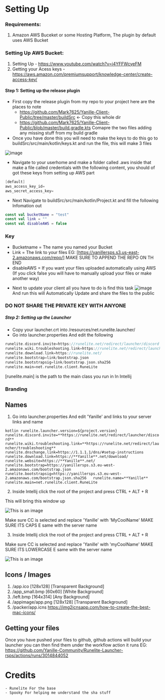 
# Setting Up

### Requirements:
1. Amazon AWS Buceket or some Hosting Platform, The plugin by default uses AWS Bucket

### Setting Up AWS Bucket:

1. Setting Up -  https://www.youtube.com/watch?v=i4YFFWcyeFM
2. Getting your Acess keys - https://aws.amazon.com/premiumsupport/knowledge-center/create-access-key/

####  Step 1: Setting up the release plugin

* First copy the release plugin from my repo to your project here are the places to note
    - https://github.com/Mark7625/Yanille-Client-Public/tree/master/buildSrc <- Copy this whole dir
    - https://github.com/Mark7625/Yanille-Client-Public/blob/master/build.gradle.kts 
    Comapre the two files adding any missing stuff from my build gradle
* Once you have done this you will need to make the keys to do this go to buildSrc/src/main/kotlin/keys.kt and run the file, this will make 3 files 

![image](https://user-images.githubusercontent.com/72366279/172917501-1b3d9b77-02e4-408c-af27-8f817dab972e.png)
* Navigate to your userhome and make a folder called .aws inside that make a file called credentials with the following content, you should of got these keys from setting up AWS part
```kotlin
[default]
aws_access_key_id=
aws_secret_access_key=
```
* Next Navigate to buildSrc/src/main/kotlin/Project.kt and fill the following Infomation out
```kotlin
const val bucketName = "test"
const val link = ""
const val disableAWS = false
```
### Key
- Bucketname = The name you named your Bucket
- Link = The link to your files EG: [https://yanillersps.s3.us-east-2.amazonaws.com/repo/] MAKE SURE TO APPEND THE REPO ON TH END
- disableAWS = If you want your files uploaded automatically using AWS (If you click false you will have to manually upload your files or make another way)

* Next to update your client all you have to do is find this task
![image](https://user-images.githubusercontent.com/72366279/172919101-6155b422-84bf-4d68-84ae-7d6d0c87a3b1.png)
And run this will Automatically Update and share the files to the public

### DO NOT SHARE THE PRIVATE KEY WITH ANYONE

##### Step 2: Setting up the Launcher

* Copy your launcher.crt into /resources/net.runelite.launcher/
* Go into launcher.properties And edit the following 
```kotlin
runelite.discord.invite=https://runelite.net/redirect/launcher/discord
runelite.wiki.troubleshooting.link=https://runelite.net/redirect/launcher/troubleshooting
runelite.download.link=https://runelite.net/
runelite.bootstrap=link/bootstrap.json
runelite.bootstrapsig=link/bootstrap.json.sha256
runelite.main=net.runelite.client.RuneLite
```
[runelite.main] is the path to the main class you run in In Intellij


### Branding
## Names

1) Go into launcher.properties And edit 'Yanille' and links to your server links and name

``kotlin
runelite.launcher.version=${project.version}  
runelite.discord.invite=**https://runelite.net/redirect/launcher/discord**  
runelite.wiki.troubleshooting.link=**https://runelite.net/redirect/launcher/troubleshooting**  
runelite.dnschange.link=https://1.1.1.1/dns/#setup-instructions  
runelite.download.link=https://**Yanille**.net/download/  
runelite.website=https://**Yanille**.net/  
runelite.bootstrap=https://yanillersps.s3.eu-west-2.amazonaws.com/bootstrap.json  
runelite.bootstrapsig=https://yanillersps.s3.eu-west-2.amazonaws.com/bootstrap.json.sha256  
runelite.name=**Yanille**  
runelite.main=net.runelite.client.RuneLite
``

2) Inside Intellij click the root of the project and press CTRL + ALT + R

This will bring this window up

![This is an image](https://i.imgur.com/VqiqIeP.png)

Make sure CC is selected and replace 'Yanille' with 'MyCoolName' MAKE SURE ITS CAPS E same with the server name

3) Inside Intellij click the root of the project and press CTRL + ALT + R

Make sure CC is selected and replace 'Yanille' with 'myCoolName' MAKE SURE ITS LOWERCASE E same with the server name

![This is an image](https://i.imgur.com/3uXXxbL.png)

## Icons / Images

1. /app.ico [128x128] [Transparent Background]
2. /app_small.bmp [60x60] [White Background]
3. /left.bmp [164x314] [Any Background]
4. /appimage/app.png [128x128]  [Transparent Background]
5. /packer/app.icns https://img2icnsapp.com/how-to-create-the-best-mac-icons/

## Getting your files

Once you have pushed your files to github, github actions will build your launcher you can then find them under the workflow action it runs EG: https://github.com/Yanille-Community/Runelite-Launcher-rsps/actions/runs/3014844052

# Credits
    - Runelite For the base
    - Spooky For helping me understand the sha stuff
